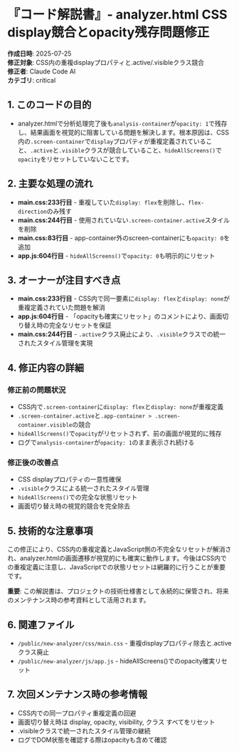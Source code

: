 # 『コード解説書』- analyzer.html CSS display競合とopacity残存問題修正

**作成日時**: 2025-07-25  
**修正対象**: CSS内の重複displayプロパティと.active/.visibleクラス競合  
**修正者**: Claude Code AI  
**カテゴリ**: critical

## 1. このコードの目的

* analyzer.htmlで分析処理完了後も`analysis-container`が`opacity: 1`で残存し、結果画面を視覚的に阻害している問題を解決します。根本原因は、CSS内の`.screen-container`で`display`プロパティが重複定義されていること、`.active`と`.visible`クラスが競合していること、`hideAllScreens()`で`opacity`をリセットしていないことです。

## 2. 主要な処理の流れ

* **main.css:233行目** - 重複していた`display: flex`を削除し、`flex-direction`のみ残す
* **main.css:244行目** - 使用されていない`.screen-container.active`スタイルを削除
* **main.css:83行目** - app-container外のscreen-containerにも`opacity: 0`を追加
* **app.js:604行目** - `hideAllScreens()`で`opacity: 0`も明示的にリセット

## 3. オーナーが注目すべき点

* **main.css:233行目** - CSS内で同一要素に`display: flex`と`display: none`が重複定義されていた問題を解消
* **app.js:604行目** - 「opacityも確実にリセット」のコメントにより、画面切り替え時の完全なリセットを保証
* **main.css:244行目** - `.active`クラス廃止により、`.visible`クラスでの統一されたスタイル管理を実現

## 4. 修正内容の詳細

### 修正前の問題状況
- CSS内で`.screen-container`に`display: flex`と`display: none`が重複定義
- `.screen-container.active`と`.app-container > .screen-container.visible`の競合
- `hideAllScreens()`で`opacity`がリセットされず、前の画面が視覚的に残存
- ログで`analysis-container`が`opacity: 1`のまま表示され続ける

### 修正後の改善点
- CSS displayプロパティの一意性確保
- `.visible`クラスによる統一されたスタイル管理
- `hideAllScreens()`での完全な状態リセット
- 画面切り替え時の視覚的競合を完全除去

## 5. 技術的な注意事項

この修正により、CSS内の重複定義とJavaScript側の不完全なリセットが解消され、analyzer.htmlの画面遷移が視覚的にも確実に動作します。今後はCSS内での重複定義に注意し、JavaScriptでの状態リセットは網羅的に行うことが重要です。

**重要**: この解説書は、プロジェクトの技術仕様書として永続的に保管され、将来のメンテナンス時の参考資料として活用されます。

## 6. 関連ファイル

- `/public/new-analyzer/css/main.css` - 重複displayプロパティ除去と.activeクラス廃止
- `/public/new-analyzer/js/app.js` - hideAllScreens()でのopacity確実リセット

## 7. 次回メンテナンス時の参考情報

- CSS内での同一プロパティ重複定義の回避
- 画面切り替え時は display, opacity, visibility, クラス すべてをリセット
- .visibleクラスで統一されたスタイル管理の継続
- ログでDOM状態を確認する際はopacityも含めて確認